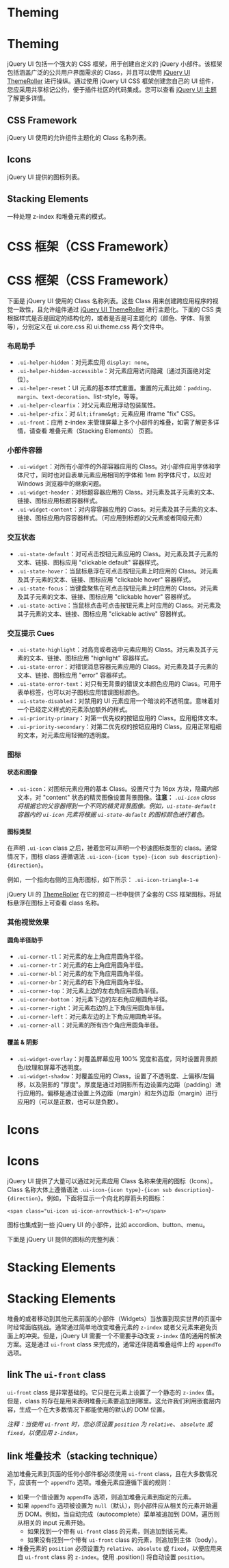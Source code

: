 # Theming

# Theming

jQuery UI 包括一个强大的 CSS 框架，用于创建自定义的 jQuery 小部件。该框架包括涵盖广泛的公共用户界面需求的 Class，并且可以使用 [jQuery UI ThemeRoller](http://jqueryui.com/themeroller/) 进行操纵。通过使用 jQuery UI CSS 框架创建您自己的 UI 组件，您应采用共享标记公约，便于插件社区的代码集成。您可以查看 [jQuery UI 主题](http://learn.jquery.com/jquery-ui/theming/) 了解更多详情。

## CSS Framework

jQuery UI 使用的允许组件主题化的 Class 名称列表。

## Icons

jQuery UI 提供的图标列表。

## Stacking Elements

一种处理 z-index 和堆叠元素的模式。

# CSS 框架（CSS Framework）

# CSS 框架（CSS Framework）

下面是 jQuery UI 使用的 Class 名称列表。这些 Class 用来创建跨应用程序的视觉一致性，且允许组件通过 [jQuery UI ThemeRoller](http://jqueryui.com/themeroller/) 进行主题化。下面的 CSS 类根据样式是否是固定的结构化的，或者是否是可主题化的（颜色、字体、背景等），分别定义在 ui.core.css 和 ui.theme.css 两个文件中。

### 布局助手

*   `.ui-helper-hidden`：对元素应用 `display: none`。
*   `.ui-helper-hidden-accessible`：对元素应用访问隐藏（通过页面绝对定位）。
*   `.ui-helper-reset`：UI 元素的基本样式重置。重置的元素比如：`padding`、`margin`、`text-decoration`、list-style，等等。
*   `.ui-helper-clearfix`：对父元素应用浮动包装属性。
*   `.ui-helper-zfix`：对 `&lt;iframe&gt;` 元素应用 iframe "fix" CSS。
*   `.ui-front`：应用 z-index 来管理屏幕上多个小部件的堆叠，如需了解更多详情，请查看 堆叠元素（Stacking Elements） 页面。

### 小部件容器

*   `.ui-widget`：对所有小部件的外部容器应用的 Class。对小部件应用字体和字体尺寸，同时也对自表单元素应用相同的字体和 1em 的字体尺寸，以应对 Windows 浏览器中的继承问题。
*   `.ui-widget-header`：对标题容器应用的 Class。对元素及其子元素的文本、链接、图标应用标题容器样式。
*   `.ui-widget-content`：对内容容器应用的 Class。对元素及其子元素的文本、链接、图标应用内容容器样式。（可应用到标题的父元素或者同级元素）

### 交互状态

*   `.ui-state-default`：对可点击按钮元素应用的 Class。对元素及其子元素的文本、链接、图标应用 "clickable default" 容器样式。
*   `.ui-state-hover`：当鼠标悬浮在可点击按钮元素上时应用的 Class。对元素及其子元素的文本、链接、图标应用 "clickable hover" 容器样式。
*   `.ui-state-focus`：当键盘聚焦在可点击按钮元素上时应用的 Class。对元素及其子元素的文本、链接、图标应用 "clickable hover" 容器样式。
*   `.ui-state-active`：当鼠标点击可点击按钮元素上时应用的 Class。对元素及其子元素的文本、链接、图标应用 "clickable active" 容器样式。

### 交互提示 Cues

*   `.ui-state-highlight`：对高亮或者选中元素应用的 Class。对元素及其子元素的文本、链接、图标应用 "highlight" 容器样式。
*   `.ui-state-error`：对错误消息容器元素应用的 Class。对元素及其子元素的文本、链接、图标应用 "error" 容器样式。
*   `.ui-state-error-text`：对只有无背景的错误文本颜色应用的 Class。可用于表单标签，也可以对子图标应用错误图标颜色。
*   `.ui-state-disabled`：对禁用的 UI 元素应用一个暗淡的不透明度。意味着对一个已经定义样式的元素添加额外的样式。
*   `.ui-priority-primary`：对第一优先权的按钮应用的 Class。应用粗体文本。
*   `.ui-priority-secondary`：对第二优先权的按钮应用的 Class。应用正常粗细的文本，对元素应用轻微的透明度。

### 图标

#### 状态和图像

*   `.ui-icon`：对图标元素应用的基本 Class。设置尺寸为 16px 方块，隐藏内部文本，对 "content" 状态的精灵图像设置背景图像。**注意：** *`.ui-icon` class 将根据它的父容器得到一个不同的精灵背景图像。例如，`ui-state-default` 容器内的 `ui-icon` 元素将根据 `ui-state-default` 的图标颜色进行着色。*

#### 图标类型

在声明 `.ui-icon` class 之后，接着您可以声明一个秒速图标类型的 class。通常情况下，图标 class 遵循语法 `.ui-icon-{icon type}-{icon sub description}-{direction}`。

例如，一个指向右侧的三角形图标，如下所示： `.ui-icon-triangle-1-e`

jQuery UI 的 [ThemeRoller](http://jqueryui.com/themeroller) 在它的预览一栏中提供了全套的 CSS 框架图标。将鼠标悬浮在图标上可查看 class 名称。

### 其他视觉效果

#### 圆角半径助手

*   `.ui-corner-tl`：对元素的左上角应用圆角半径。
*   `.ui-corner-tr`：对元素的右上角应用圆角半径。
*   `.ui-corner-bl`：对元素的左下角应用圆角半径。
*   `.ui-corner-br`：对元素的右下角应用圆角半径。
*   `.ui-corner-top`：对元素上边的左右角应用圆角半径。
*   `.ui-corner-bottom`：对元素下边的左右角应用圆角半径。
*   `.ui-corner-right`：对元素右边的上下角应用圆角半径。
*   `.ui-corner-left`：对元素左边的上下角应用圆角半径。
*   `.ui-corner-all`：对元素的所有四个角应用圆角半径。

#### 覆盖 & 阴影

*   `.ui-widget-overlay`：对覆盖屏幕应用 100% 宽度和高度，同时设置背景颜色/纹理和屏幕不透明度。
*   `.ui-widget-shadow`：对覆盖应用的 Class，设置了不透明度、上偏移/左偏移，以及阴影的 "厚度"。厚度是通过对阴影所有边设置内边距（padding）进行应用的。偏移是通过设置上外边距（margin）和左外边距（margin）进行应用的（可以是正数，也可以是负数）。

# Icons

# Icons

jQuery UI 提供了大量可以通过对元素应用 Class 名称来使用的图标（Icons）。Class 名称大体上遵循语法 `.ui-icon-{icon type}-{icon sub description}-{direction}`。例如，下面将显示一个向北的厚箭头的图标：

```
<span class="ui-icon ui-icon-arrowthick-1-n"></span> 
```

图标也集成到一些 jQuery UI 的小部件，比如 accordion、button、menu。

下面是 jQuery UI 提供的图标的完整列表：

# Stacking Elements

# Stacking Elements

堆叠的或者移动到其他元素前面的小部件（Widgets）当放置到现实世界的页面中时经常面临挑战。通常通过简单地改变堆叠元素的 `z-index` 或者父元素来避免页面上的冲突。但是，jQuery UI 需要一个不需要手动改变 `z-index` 值的通用的解决方案。这是通过 `ui-front` class 来完成的，通常还伴随着堆叠组件上的 `appendTo` 选项。

## link The `ui-front` class

`ui-front` class 是非常基础的。它只是在元素上设置了一个静态的 `z-index` 值。但是，class 的存在是用来表明堆叠元素要追加到哪里。这允许我们利用嵌套层内容，生成一个在大多数情况下都能使用的默认的 DOM 位置。

*注释：当使用 `ui-front` 时，您必须设置 `position` 为 `relative`、 `absolute` 或 `fixed`，以便应用 `z-index`。*

## link 堆叠技术（stacking technique）

追加堆叠元素到页面的任何小部件都必须使用 `ui-front` class，且在大多数情况下，应该有一个 `appendTo` 选项。堆叠元素应遵循下面的规则：

*   如果一个值设置为 `appendTo` 选项，则追加堆叠元素到指定的元素。
*   如果 `appendTo` 选项被设置为 `null`（默认），则小部件应从相关的元素开始遍历 DOM。例如，当自动完成（autocomplete）菜单被追加到 DOM，遍历则从相关的 input 元素开始。
    *   如果找到一个带有 `ui-front` class 的元素，则追加到该元素。
    *   如果没有找到一个带有 `ui-front` class 的元素，则追加到主体（body）。
*   堆叠元素的 `position` 必须设置为 `relative`、`absolute` 或 `fixed`，以便应用来自 `ui-front` class 的 `z-index`。使用 .position() 将自动设置 `position`。